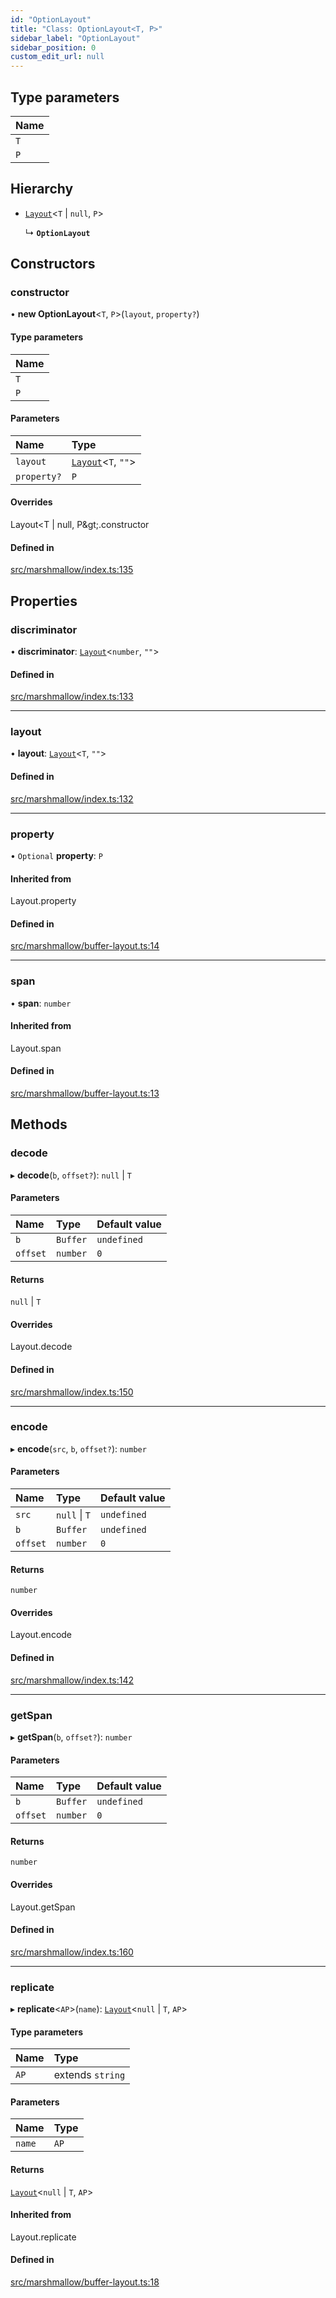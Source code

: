 ```yaml
---
id: "OptionLayout"
title: "Class: OptionLayout<T, P>"
sidebar_label: "OptionLayout"
sidebar_position: 0
custom_edit_url: null
---
```


## Type parameters

| Name |
| :------ |
| `T` |
| `P` |

## Hierarchy

- [`Layout`](../modules.md#layout)<`T` \| ``null``, `P`\>

  ↳ **`OptionLayout`**

## Constructors

### constructor

• **new OptionLayout**<`T`, `P`\>(`layout`, `property?`)

#### Type parameters

| Name |
| :------ |
| `T` |
| `P` |

#### Parameters

| Name | Type |
| :------ | :------ |
| `layout` | [`Layout`](../modules.md#layout)<`T`, ``""``\> |
| `property?` | `P` |

#### Overrides

Layout&lt;T \| null, P\&gt;.constructor

#### Defined in

[src/marshmallow/index.ts:135](https://github.com/raydium-io/raydium-sdk/blob/3d95730/src/marshmallow/index.ts#L135)

## Properties

### discriminator

• **discriminator**: [`Layout`](../modules.md#layout)<`number`, ``""``\>

#### Defined in

[src/marshmallow/index.ts:133](https://github.com/raydium-io/raydium-sdk/blob/3d95730/src/marshmallow/index.ts#L133)

___

### layout

• **layout**: [`Layout`](../modules.md#layout)<`T`, ``""``\>

#### Defined in

[src/marshmallow/index.ts:132](https://github.com/raydium-io/raydium-sdk/blob/3d95730/src/marshmallow/index.ts#L132)

___

### property

• `Optional` **property**: `P`

#### Inherited from

Layout.property

#### Defined in

[src/marshmallow/buffer-layout.ts:14](https://github.com/raydium-io/raydium-sdk/blob/3d95730/src/marshmallow/buffer-layout.ts#L14)

___

### span

• **span**: `number`

#### Inherited from

Layout.span

#### Defined in

[src/marshmallow/buffer-layout.ts:13](https://github.com/raydium-io/raydium-sdk/blob/3d95730/src/marshmallow/buffer-layout.ts#L13)

## Methods

### decode

▸ **decode**(`b`, `offset?`): ``null`` \| `T`

#### Parameters

| Name | Type | Default value |
| :------ | :------ | :------ |
| `b` | `Buffer` | `undefined` |
| `offset` | `number` | `0` |

#### Returns

``null`` \| `T`

#### Overrides

Layout.decode

#### Defined in

[src/marshmallow/index.ts:150](https://github.com/raydium-io/raydium-sdk/blob/3d95730/src/marshmallow/index.ts#L150)

___

### encode

▸ **encode**(`src`, `b`, `offset?`): `number`

#### Parameters

| Name | Type | Default value |
| :------ | :------ | :------ |
| `src` | ``null`` \| `T` | `undefined` |
| `b` | `Buffer` | `undefined` |
| `offset` | `number` | `0` |

#### Returns

`number`

#### Overrides

Layout.encode

#### Defined in

[src/marshmallow/index.ts:142](https://github.com/raydium-io/raydium-sdk/blob/3d95730/src/marshmallow/index.ts#L142)

___

### getSpan

▸ **getSpan**(`b`, `offset?`): `number`

#### Parameters

| Name | Type | Default value |
| :------ | :------ | :------ |
| `b` | `Buffer` | `undefined` |
| `offset` | `number` | `0` |

#### Returns

`number`

#### Overrides

Layout.getSpan

#### Defined in

[src/marshmallow/index.ts:160](https://github.com/raydium-io/raydium-sdk/blob/3d95730/src/marshmallow/index.ts#L160)

___

### replicate

▸ **replicate**<`AP`\>(`name`): [`Layout`](../modules.md#layout)<``null`` \| `T`, `AP`\>

#### Type parameters

| Name | Type |
| :------ | :------ |
| `AP` | extends `string` |

#### Parameters

| Name | Type |
| :------ | :------ |
| `name` | `AP` |

#### Returns

[`Layout`](../modules.md#layout)<``null`` \| `T`, `AP`\>

#### Inherited from

Layout.replicate

#### Defined in

[src/marshmallow/buffer-layout.ts:18](https://github.com/raydium-io/raydium-sdk/blob/3d95730/src/marshmallow/buffer-layout.ts#L18)
